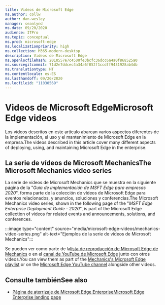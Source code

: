 ```yaml
---
title: Videos de Microsoft Edge
ms.author: collw
author: dan-wesley
manager: seanlynd
ms.date: 09/20/2020
audience: ITPro
ms.topic: conceptual
ms.prod: microsoft-edge
ms.localizationpriority: high
ms.collection: M365-modern-desktop
description: Videos de Microsoft Edge
ms.openlocfilehash: 2010557e7c4500fe3bcfc36dcc6a4a0f868525a0
ms.sourcegitcommit: 71d2e7ddcec4a34a6f052f1ccdff9431928ab4db
ms.translationtype: HT
ms.contentlocale: es-ES
ms.lasthandoff: 09/20/2020
ms.locfileid: "11030569"
---
```

# <span data-ttu-id="1fc9c-103">Videos de Microsoft Edge</span><span class="sxs-lookup"><span data-stu-id="1fc9c-103">Microsoft Edge videos</span></span>

<span data-ttu-id="1fc9c-104">Los vídeos descritos en este artículo abarcan varios aspectos diferentes de la implementación, el uso y el mantenimiento de Microsoft Edge en la empresa.</span><span class="sxs-lookup"><span data-stu-id="1fc9c-104">The videos described in this article cover many different aspects of deploying, using, and maintaining Microsoft Edge in the enterprise.</span></span>

## <span data-ttu-id="1fc9c-105">La serie de vídeos de Microsoft Mechanics</span><span class="sxs-lookup"><span data-stu-id="1fc9c-105">The Microsoft Mechanics video series</span></span>

<span data-ttu-id="1fc9c-106">La serie de vídeos de Microsoft Mechanics que se muestra en la siguiente página de la "*Guía de implementación de MSFT Edge para empresas 2020*", forma parte de la colección de vídeos de Microsoft Edge para eventos relacionados, y anuncios, soluciones y conferencias.</span><span class="sxs-lookup"><span data-stu-id="1fc9c-106">The Microsoft Mechanics video series, shown in the following page of the "*MSFT Edge Enterprise Deployment Guide - 2020*", is part of the Microsoft Edge collection of videos for related events and announcements, solutions, and conferences.</span></span>

:::image type="content" source="media/microsoft-edge-videos/mechanics-video-series.png" alt-text="Ejemplos de la serie de vídeos de Microsoft Mechanics":::

<span data-ttu-id="1fc9c-108">Se pueden ver como parte de la[lista de reproducción de Microsoft Edge de Mechanics](https://www.youtube.com/playlist?list=PLXtHYVsvn_b-uXh1tMeYpT-0iD8tD3tFy) o en el [canal de YouTube de Microsoft Edge](https://www.youtube.com/channel/UCIGx7oT8p6-jUpOfg98yelA) junto con otros videos.</span><span class="sxs-lookup"><span data-stu-id="1fc9c-108">You can view them as part of the [Mechanics's Microsoft Edge playlist](https://www.youtube.com/playlist?list=PLXtHYVsvn_b-uXh1tMeYpT-0iD8tD3tFy) or on the [Microsoft Edge YouTube channel](https://www.youtube.com/channel/UCIGx7oT8p6-jUpOfg98yelA) alongside other videos.</span></span>

## <span data-ttu-id="1fc9c-109">Consulte también</span><span class="sxs-lookup"><span data-stu-id="1fc9c-109">See also</span></span>

- [<span data-ttu-id="1fc9c-110">Página de aterrizaje de Microsoft Edge Enterprise</span><span class="sxs-lookup"><span data-stu-id="1fc9c-110">Microsoft Edge Enterprise landing page</span></span>](https://aka.ms/EdgeEnterprise)